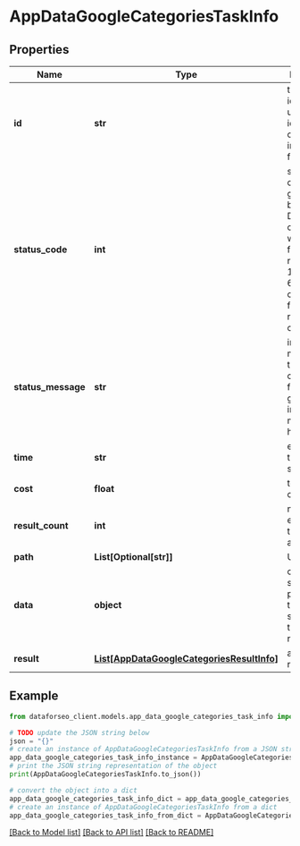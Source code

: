 # AppDataGoogleCategoriesTaskInfo


## Properties

Name | Type | Description | Notes
------------ | ------------- | ------------- | -------------
**id** | **str** | task identifier unique task identifier in our system in the UUID format | [optional] 
**status_code** | **int** | status code of the task generated by DataForSEO, can be within the following range: 10000-60000 you can find the full list of the response codes here | [optional] 
**status_message** | **str** | informational message of the task you can find the full list of general informational messages here | [optional] 
**time** | **str** | execution time, seconds | [optional] 
**cost** | **float** | total tasks cost, USD | [optional] 
**result_count** | **int** | number of elements in the result array | [optional] 
**path** | **List[Optional[str]]** | URL path | [optional] 
**data** | **object** | contains the same parameters that you specified in the POST request | [optional] 
**result** | [**List[AppDataGoogleCategoriesResultInfo]**](AppDataGoogleCategoriesResultInfo.md) | array of results | [optional] 

## Example

```python
from dataforseo_client.models.app_data_google_categories_task_info import AppDataGoogleCategoriesTaskInfo

# TODO update the JSON string below
json = "{}"
# create an instance of AppDataGoogleCategoriesTaskInfo from a JSON string
app_data_google_categories_task_info_instance = AppDataGoogleCategoriesTaskInfo.from_json(json)
# print the JSON string representation of the object
print(AppDataGoogleCategoriesTaskInfo.to_json())

# convert the object into a dict
app_data_google_categories_task_info_dict = app_data_google_categories_task_info_instance.to_dict()
# create an instance of AppDataGoogleCategoriesTaskInfo from a dict
app_data_google_categories_task_info_from_dict = AppDataGoogleCategoriesTaskInfo.from_dict(app_data_google_categories_task_info_dict)
```
[[Back to Model list]](../README.md#documentation-for-models) [[Back to API list]](../README.md#documentation-for-api-endpoints) [[Back to README]](../README.md)


